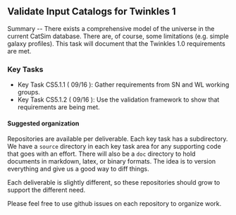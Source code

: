 ##  Validate Input Catalogs for Twinkles 1

Summary -- There exists a comprehensive model of the universe in the current CatSim database. There are, of
course, some limitations (e.g. simple galaxy profiles). This task will document that the Twinkles 1.0
requirements are met.

### Key Tasks
* Key Task CS5.1.1 ( 09/16 ): Gather requirements from SN and WL working groups.
* Key Task CS5.1.2 ( 09/16 ): Use the validation framework to show that requirements are
being met.

#### Suggested organization
Repositories are available per deliverable.  Each key task has a subdirectory.
We have a `source` directory in each key task area for any supporting
code that goes with an effort.  There will also be a `doc` directory to hold documents in markdown,
latex, or binary formats.  The idea is to version everything and give us a good way to diff things.

Each deliverable is slightly different, so these repositories should grow to support the different need.

Please feel free to use github issues on each repository to organize work.
